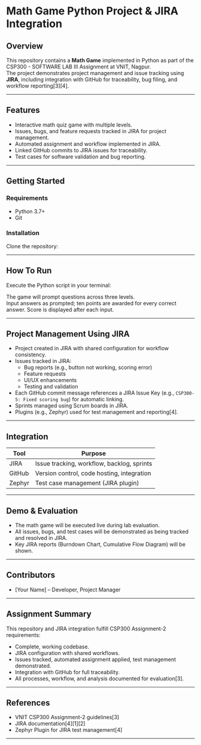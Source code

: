 # Math Game Python Project & JIRA Integration

## Overview

This repository contains a **Math Game** implemented in Python as part of the CSP300 - SOFTWARE LAB III Assignment at VNIT, Nagpur.  
The project demonstrates project management and issue tracking using **JIRA**, including integration with GitHub for traceability, bug filing, and workflow reporting[3][4].

---

## Features

- Interactive math quiz game with multiple levels.
- Issues, bugs, and feature requests tracked in JIRA for project management.
- Automated assignment and workflow implemented in JIRA.
- Linked GitHub commits to JIRA issues for traceability.
- Test cases for software validation and bug reporting.

---

## Getting Started

### Requirements

- Python 3.7+
- Git

### Installation

Clone the repository:

---

## How To Run

Execute the Python script in your terminal:


The game will prompt questions across three levels.  
Input answers as prompted; ten points are awarded for every correct answer. Score is displayed after each input.

---

## Project Management Using JIRA

- Project created in JIRA with shared configuration for workflow consistency.
- Issues tracked in JIRA:
  - Bug reports (e.g., button not working, scoring error)
  - Feature requests
  - UI/UX enhancements
  - Testing and validation
- Each GitHub commit message references a JIRA Issue Key (e.g., `CSP300-5: Fixed scoring bug`) for automatic linking.
- Sprints managed using Scrum boards in JIRA.
- Plugins (e.g., Zephyr) used for test management and reporting[4].

---

## Integration

| Tool     | Purpose                                      |
|----------|----------------------------------------------|
| JIRA     | Issue tracking, workflow, backlog, sprints   |
| GitHub   | Version control, code hosting, integration   |
| Zephyr   | Test case management (JIRA plugin)           |

---

## Demo & Evaluation

- The math game will be executed live during lab evaluation.
- All issues, bugs, and test cases will be demonstrated as being tracked and resolved in JIRA.
- Key JIRA reports (Burndown Chart, Cumulative Flow Diagram) will be shown.

---

## Contributors

- [Your Name] – Developer, Project Manager

---

## Assignment Summary

This repository and JIRA integration fulfill CSP300 Assignment-2 requirements:
- Complete, working codebase.
- JIRA configuration with shared workflows.
- Issues tracked, automated assignment applied, test management demonstrated.
- Integration with GitHub for full traceability.
- All processes, workflow, and analysis documented for evaluation[3].

---

## References

- VNIT CSP300 Assignment-2 guidelines[3]
- JIRA documentation[4][1][2]
- Zephyr Plugin for JIRA test management[4]

---
